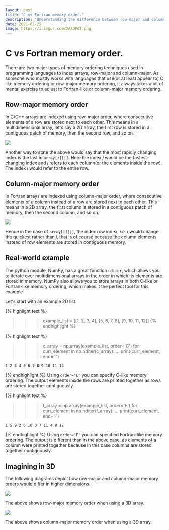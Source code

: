 ```yaml
---
layout: post
title: "C vs Fortran memory order."
description: "Understanding the difference between row-major and column-major memory ordering in C/C++ vs Fortran"
date: 2021-02-25
image: https://i.imgur.com/XAXOPdT.png
---
```

# C vs Fortran memory order.

There are two major types of memory ordering techniques used in programming languages to index arrays; row-major and column-major. As someone who mostly works with languages that use(or at least appear to) C like memory ordering or row-major memory ordering, it always takes a bit of mental exercise to adjust to Fortran-like or column-major memory ordering.

## Row-major memory order
In C/C++ arrays are indexed using row-major order, where consecutive elements of a row are stored next to each other. This means in a multidimensional array, let's say a 2D array, the first row is stored in a contiguous patch of memory, then the second row, and so on. 

![](https://i.imgur.com/XAXOPdT.png)

Another way to state the above would say that the most rapidly changing index is the last in ```array[i][j]```. Here the index *j* would be the fastest-changing index and *j* refers to each column(or the elements inside the row). The index *i* would refer to the entire row.

## Column-major memory order
In Fortran arrays are indexed using column-major order, where consecutive elements of a column instead of a row are stored next to each other. This means in a 2D array, the first column is stored in a contiguous patch of memory, then the second column, and so on. 

![](https://i.imgur.com/GGgqpfw.png)

Hence in the case of ```array[i][j]```, the index row index, *i.e.* *i* would change the quickest rather than *j*, that is of course because the column elements instead of row elements are stored in contiguous memory.

## Real-world example
The python module, NumPy, has a great function ```nditer```, which allows you to iterate over multidimensional arrays in the order in which its elements are stored in memory. NumPy also allows you to store arrays in both C-like or Fortran-like memory ordering, which makes it the perfect tool for this example. 

Let's start with an example 2D list.

{% highlight text %}
>>> example_list = [[1,  2,  3,  4], 
                    [5,  6,  7,  8], 
                    [9, 10, 11, 12]]
{% endhighlight %}

{% highlight text %}
>>> c_array = np.array(example_list, order='C')
>>> for curr_element in np.nditer(c_array):
...     print(curr_element, end=' ')

    1 2 3 4 5 6 7 8 9 10 11 12
{% endhighlight %}
Using ```order='C'``` you can specify C-like memory ordering. The output elements inside the rows are printed together as rows are stored together contiguously.

{% highlight text %}
>>> f_array = np.array(example_list, order='F')
>>> for curr_element in np.nditer(f_array):
...     print(curr_element, end=' ')

    1 5 9 2 6 10 3 7 11 4 8 12
{% endhighlight %}
Using ```order='F'``` you can specified Fortran-like memory ordering. The output is different than in the above case, as elements of a column were printed together because in this case columns are stored together contiguously.

## Imagining in 3D

The following diagrams depict how row-major and column-major memory orders would differ in higher dimensions.

![](https://i.imgur.com/LD9MIOF.png)

The above shows row-major memory order when using a 3D array. 

![](https://i.imgur.com/PuCzUQk.png)

The above shows column-major memory order when using a 3D array.